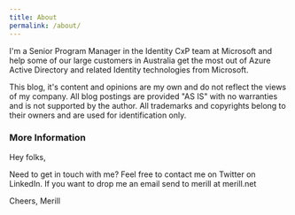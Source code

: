```yaml
---
title: About
permalink: /about/
---
```


I'm a Senior Program Manager in the Identity CxP team at Microsoft and help some of our large customers in Australia get the most out of Azure Active Directory and related Identity technologies from Microsoft.

This blog, it's content and opinions are my own and do not reflect the views of my company. All blog postings are provided "AS IS" with no warranties and is not supported by the author. All trademarks and copyrights belong to their owners and are used for identification only.

### More Information

Hey folks,

Need to get in touch with me? Feel free to contact me on Twitter on LinkedIn. If you want to drop me an email send to merill at merill.net

Cheers,
Merill